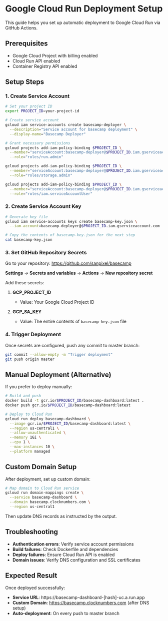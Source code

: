 # Google Cloud Run Deployment Setup

This guide helps you set up automatic deployment to Google Cloud Run via GitHub Actions.

## Prerequisites
- Google Cloud Project with billing enabled
- Cloud Run API enabled
- Container Registry API enabled

## Setup Steps

### 1. Create Service Account
```bash
# Set your project ID
export PROJECT_ID=your-project-id

# Create service account
gcloud iam service-accounts create basecamp-deployer \
  --description="Service account for basecamp deployment" \
  --display-name="Basecamp Deployer"

# Grant necessary permissions
gcloud projects add-iam-policy-binding $PROJECT_ID \
  --member="serviceAccount:basecamp-deployer@$PROJECT_ID.iam.gserviceaccount.com" \
  --role="roles/run.admin"

gcloud projects add-iam-policy-binding $PROJECT_ID \
  --member="serviceAccount:basecamp-deployer@$PROJECT_ID.iam.gserviceaccount.com" \
  --role="roles/storage.admin"

gcloud projects add-iam-policy-binding $PROJECT_ID \
  --member="serviceAccount:basecamp-deployer@$PROJECT_ID.iam.gserviceaccount.com" \
  --role="roles/iam.serviceAccountUser"
```

### 2. Create Service Account Key
```bash
# Generate key file
gcloud iam service-accounts keys create basecamp-key.json \
  --iam-account=basecamp-deployer@$PROJECT_ID.iam.gserviceaccount.com

# Copy the contents of basecamp-key.json for the next step
cat basecamp-key.json
```

### 3. Set GitHub Repository Secrets

Go to your repository: https://github.com/sanpixel/basecamp

**Settings** → **Secrets and variables** → **Actions** → **New repository secret**

Add these secrets:

1. **GCP_PROJECT_ID**
   - Value: Your Google Cloud Project ID

2. **GCP_SA_KEY** 
   - Value: The entire contents of `basecamp-key.json` file

### 4. Trigger Deployment

Once secrets are configured, push any commit to master branch:

```bash
git commit --allow-empty -m "Trigger deployment"
git push origin master
```

## Manual Deployment (Alternative)

If you prefer to deploy manually:

```bash
# Build and push
docker build -t gcr.io/$PROJECT_ID/basecamp-dashboard:latest .
docker push gcr.io/$PROJECT_ID/basecamp-dashboard:latest

# Deploy to Cloud Run
gcloud run deploy basecamp-dashboard \
  --image gcr.io/$PROJECT_ID/basecamp-dashboard:latest \
  --region us-central1 \
  --allow-unauthenticated \
  --memory 1Gi \
  --cpu 1 \
  --max-instances 10 \
  --platform managed
```

## Custom Domain Setup

After deployment, set up custom domain:

```bash
# Map domain to Cloud Run service
gcloud run domain-mappings create \
  --service basecamp-dashboard \
  --domain basecamp.clocknumbers.com \
  --region us-central1
```

Then update DNS records as instructed by the output.

## Troubleshooting

- **Authentication errors**: Verify service account permissions
- **Build failures**: Check Dockerfile and dependencies
- **Deploy failures**: Ensure Cloud Run API is enabled
- **Domain issues**: Verify DNS configuration and SSL certificates

## Expected Result

Once deployed successfully:
- **Service URL**: https://basecamp-dashboard-[hash]-uc.a.run.app
- **Custom Domain**: https://basecamp.clocknumbers.com (after DNS setup)
- **Auto-deployment**: On every push to master branch
